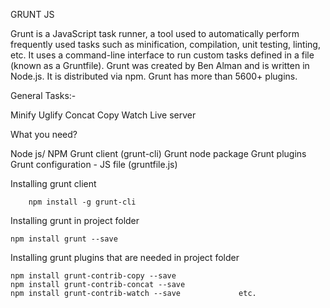 GRUNT JS

Grunt is a JavaScript task runner, a tool used to automatically perform frequently used tasks such as minification, compilation, unit testing, linting, etc. It uses a command-line interface to run custom tasks defined in a file (known as a Gruntfile). Grunt was created by Ben Alman and is written in Node.js. It is distributed via npm. Grunt has more than 5600+ plugins.


General Tasks:-

Minify
Uglify
Concat
Copy
Watch
Live server


What you need?

Node js/ NPM
Grunt client (grunt-cli)
Grunt node package
Grunt plugins
Grunt configuration - JS file (gruntfile.js)










Installing grunt client

     	npm install -g grunt-cli

Installing grunt in project folder

	npm install grunt --save

Installing grunt plugins that are needed in project folder

	npm install grunt-contrib-copy --save
	npm install grunt-contrib-concat --save
	npm install grunt-contrib-watch --save             etc.


